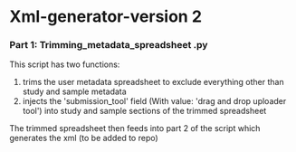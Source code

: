 # Xml-generator-version 2

### Part 1: Trimming_metadata_spreadsheet .py
This script has two functions:
1. trims the user metadata spreadsheet to exclude everything other than study and sample metadata
2. injects the 'submission_tool' field (With value: 'drag and drop uploader tool') into study and sample sections of the trimmed spreadsheet

The trimmed spreadsheet then feeds into part 2 of the script which generates the xml (to be added to repo)
